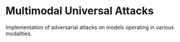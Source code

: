 # Multimodal Universal Attacks

Implementation of adversarial attacks on models operating in various modalities.